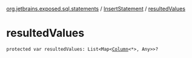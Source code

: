 [org.jetbrains.exposed.sql.statements](../index.md) / [InsertStatement](index.md) / [resultedValues](.)

# resultedValues

`protected var resultedValues: List<Map<`[`Column`](../../org.jetbrains.exposed.sql/-column/index.md)`<*>, Any>>?`